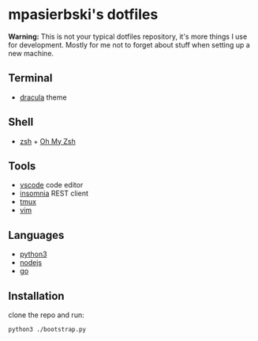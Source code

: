 # mpasierbski's dotfiles

__Warning:__ This is not your typical dotfiles repository, it's more things I use for development. Mostly for me not to forget about stuff when setting up a new machine.

## Terminal

- [dracula](https://draculatheme.com/gnome-terminal) theme

## Shell

- [zsh](https://github.com/ohmyzsh/ohmyzsh/wiki/Installing-ZSH) + [Oh My Zsh](https://github.com/ohmyzsh/ohmyzsh)

## Tools

- [vscode](https://code.visualstudio.com/) code editor
- [insomnia](https://insomnia.rest/) REST client
- [tmux](https://github.com/tmux/tmux)
- [vim](https://www.vim.org/download.php)

## Languages

- [python3](https://www.python.org/downloads/)
- [nodejs](https://github.com/nvm-sh/nvm)
- [go](https://golang.org/dl/)

## Installation

clone the repo and run:

```bash
python3 ./bootstrap.py
```
